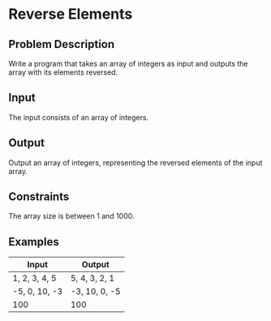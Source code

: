 # Reverse Elements

## Problem Description

Write a program that takes an array of integers as input and outputs the array with its elements reversed.

## Input

The input consists of an array of integers.

## Output

Output an array of integers, representing the reversed elements of the input array.

## Constraints

The array size is between 1 and 1000.

## Examples

|Input|Output|
|-|-|
|1, 2, 3, 4, 5|5, 4, 3, 2, 1|
|-5, 0, 10, -3|-3, 10, 0, -5|
|100|100|
